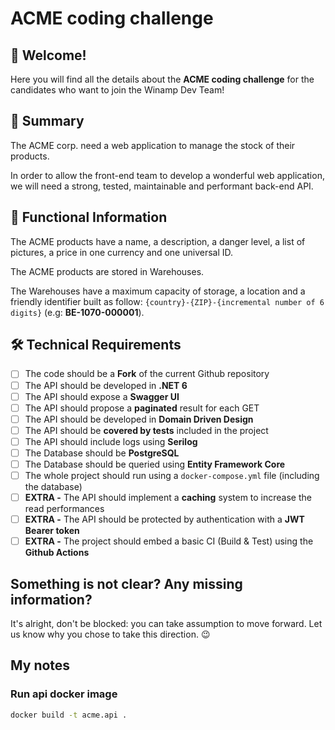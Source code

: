 # ACME coding challenge

## :wave: Welcome!

Here you will find all the details about the **ACME coding challenge** for the candidates who want to join the Winamp Dev Team!

## :blue_book: Summary

The ACME corp. need a web application to manage the stock of their products.

In order to allow the front-end team to develop a wonderful web application, we will need a strong, tested, maintainable and performant back-end API.

## :mag_right: Functional Information

The ACME products have a name, a description, a danger level, a list of pictures, a price in one currency and one universal ID.

The ACME products are stored in Warehouses.

The Warehouses have a maximum capacity of storage, a location and a friendly identifier built as follow: `{country}-{ZIP}-{incremental number of 6 digits}` (e.g: **BE-1070-000001**).

## :hammer_and_wrench: Technical Requirements

- [ ] The code should be a **Fork** of the current Github repository
- [ ] The API should be developed in **.NET 6**
- [ ] The API should expose a **Swagger UI**
- [ ] The API should propose a **paginated** result for each GET
- [ ] The API should be developed in **Domain Driven Design**
- [ ] The API should be **covered by tests** included in the project
- [ ] The API should include logs using **Serilog**
- [ ] The Database should be **PostgreSQL**
- [ ] The Database should be queried using **Entity Framework Core**
- [ ] The whole project should run using a `docker-compose.yml` file (including the database)
- [ ] **EXTRA -** The API should implement a **caching** system to increase the read performances
- [ ] **EXTRA -** The API should be protected by authentication with a **JWT Bearer token**
- [ ] **EXTRA -** The project should embed a basic CI (Build & Test) using the **Github Actions**

## Something is not clear? Any missing information?

It's alright, don't be blocked: you can take assumption to move forward. Let us know why you chose to take this direction. :wink:

## My notes

### Run api docker image

```bash
docker build -t acme.api .
```
